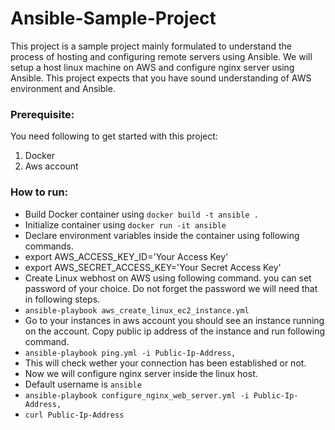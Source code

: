 # Ansible-Sample-Project

This project is a sample project mainly formulated to understand the process of hosting and configuring remote servers using Ansible. We will setup a host linux machine on AWS and configure nginx server using Ansible.
This project expects that you have sound understanding of AWS environment and Ansible.
### Prerequisite:

You need following to get started with this project:
1. Docker
2. Aws account

### How to run:

* Build Docker container using `docker build -t ansible .`
* Initialize container using `docker run -it ansible`
* Declare environment variables inside the container using following commands.
* export AWS_ACCESS_KEY_ID='Your Access Key'
* export AWS_SECRET_ACCESS_KEY='Your Secret Access Key'
* Create Linux webhost on AWS using following command. you can set password of your choice. Do not forget the password we will need that in following steps.
* `ansible-playbook aws_create_linux_ec2_instance.yml`
* Go to your instances in aws account you should see an instance running on the account. Copy public ip address of the instance and run following command.
* `ansible-playbook ping.yml -i Public-Ip-Address,`
* This will check wether your connection has been established or not.
* Now we will configure nginx server inside the linux host. 
* Default username is `ansible`
* `ansible-playbook configure_nginx_web_server.yml -i Public-Ip-Address,`
* `curl Public-Ip-Address`
